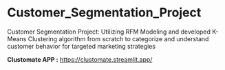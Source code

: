 # Customer_Segmentation_Project
Customer Segmentation Project: Utilizing RFM Modeling and developed K-Means Clustering algorithm from scratch to categorize and understand customer behavior for targeted marketing strategies

**Clustomate APP :** https://clustomate.streamlit.app/

